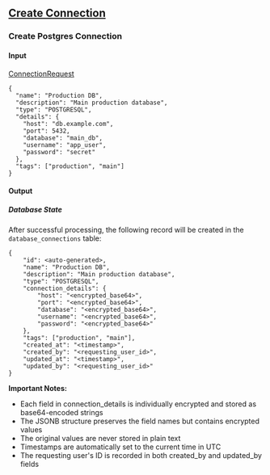 ## [Create Connection](DataHubAPI.md#create-connection)

### Create Postgres Connection

#### Input
[ConnectionRequest](DataHubAPI.md#connectionrequest)
```json5
{
  "name": "Production DB",
  "description": "Main production database",
  "type": "POSTGRESQL",
  "details": {
    "host": "db.example.com",
    "port": 5432,
    "database": "main_db",
    "username": "app_user",
    "password": "secret"
  },
  "tags": ["production", "main"]
}
```

#### Output

##### Database State
After successful processing, the following record will be created in the `database_connections` table:

```jsonc
{
    "id": <auto-generated>,
    "name": "Production DB",
    "description": "Main production database",
    "type": "POSTGRESQL",
    "connection_details": {
        "host": "<encrypted_base64>",
        "port": "<encrypted_base64>",
        "database": "<encrypted_base64>",
        "username": "<encrypted_base64>",
        "password": "<encrypted_base64>"
    },
    "tags": ["production", "main"],
    "created_at": "<timestamp>",
    "created_by": "<requesting_user_id>",
    "updated_at": "<timestamp>",
    "updated_by": "<requesting_user_id>"
}
```

**Important Notes:**
- Each field in connection_details is individually encrypted and stored as base64-encoded strings
- The JSONB structure preserves the field names but contains encrypted values
- The original values are never stored in plain text
- Timestamps are automatically set to the current time in UTC
- The requesting user's ID is recorded in both created_by and updated_by fields



